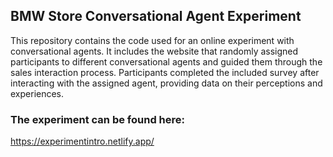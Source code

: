 ## BMW Store Conversational Agent Experiment

This repository contains the code used for an online experiment with conversational agents. It includes the website that randomly assigned participants to different conversational agents and guided them through the sales interaction process. Participants completed the included survey after interacting with the assigned agent, providing data on their perceptions and experiences.

### The experiment can be found here: 
https://experimentintro.netlify.app/
